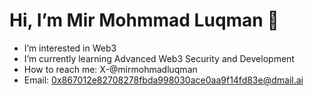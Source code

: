 # Hi, I’m Mir Mohmmad Luqman 👋

- I’m interested in Web3  
- I’m currently learning Advanced Web3 Security and Development  
- How to reach me: X-@mirmohmadluqman  
- Email: 0x867012e82708278fbda998030ace0aa9f14fd83e@dmail.ai

  






